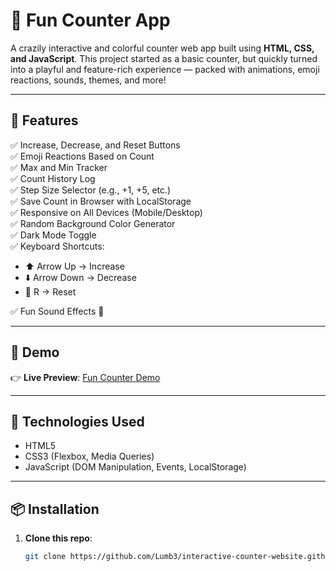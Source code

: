 # 🎉 Fun Counter App

A crazily interactive and colorful counter web app built using **HTML, CSS, and JavaScript**. This project started as a basic counter, but quickly turned into a playful and feature-rich experience — packed with animations, emoji reactions, sounds, themes, and more!

---

## 🚀 Features

✅ Increase, Decrease, and Reset Buttons  
✅ Emoji Reactions Based on Count  
✅ Max and Min Tracker  
✅ Count History Log  
✅ Step Size Selector (e.g., +1, +5, etc.)  
✅ Save Count in Browser with LocalStorage  
✅ Responsive on All Devices (Mobile/Desktop)  
✅ Random Background Color Generator  
✅ Dark Mode Toggle  
✅ Keyboard Shortcuts:
- ⬆️ Arrow Up → Increase  
- ⬇️ Arrow Down → Decrease  
- 🔁 R → Reset  

✅ Fun Sound Effects 🎵

---

## 📸 Demo

👉 **Live Preview**: [Fun Counter Demo](https://lumb3.github.io/interactive-counter-website.github.io/)

---

## 🧰 Technologies Used

- HTML5  
- CSS3 (Flexbox, Media Queries)  
- JavaScript (DOM Manipulation, Events, LocalStorage)

---

## 📦 Installation

1. **Clone this repo**:
   ```bash
   git clone https://github.com/Lumb3/interactive-counter-website.github.io
